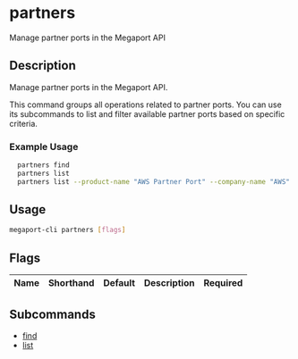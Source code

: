 # partners

Manage partner ports in the Megaport API

## Description

Manage partner ports in the Megaport API.

This command groups all operations related to partner ports. You can use its subcommands to list and filter available partner ports based on specific criteria.

### Example Usage

```sh
  partners find
  partners list
  partners list --product-name "AWS Partner Port" --company-name "AWS" --location-id 1
```

## Usage

```sh
megaport-cli partners [flags]
```


## Flags

| Name | Shorthand | Default | Description | Required |
|------|-----------|---------|-------------|----------|

## Subcommands
* [find](megaport-cli_partners_find.md)
* [list](megaport-cli_partners_list.md)

